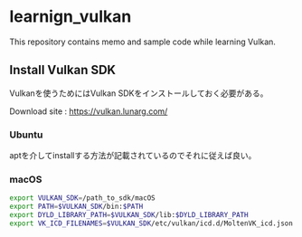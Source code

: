 # learnign_vulkan

This repository contains memo and sample code while learning Vulkan.

## Install Vulkan SDK

Vulkanを使うためにはVulkan SDKをインストールしておく必要がある。

Download site : https://vulkan.lunarg.com/

### Ubuntu

aptを介してinstallする方法が記載されているのでそれに従えば良い。

### macOS

```bash
export VULKAN_SDK=/path_to_sdk/macOS
export PATH=$VULKAN_SDK/bin:$PATH
export DYLD_LIBRARY_PATH=$VULKAN_SDK/lib:$DYLD_LIBRARY_PATH
export VK_ICD_FILENAMES=$VULKAN_SDK/etc/vulkan/icd.d/MoltenVK_icd.json
```

